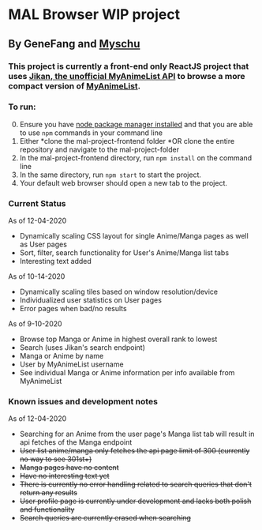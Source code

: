 # MAL Browser WIP project

## By GeneFang and [Myschu](https://github.com/Myschu)

### This project is currently a front-end only ReactJS project that uses [Jikan, the unofficial MyAnimeList API](https://jikan.docs.apiary.io/) to browse a more compact version of [MyAnimeList](https://myanimelist.net/).

### To run:
  0. Ensure you have [node package manager installed](https://nodejs.org/en/download) and that you are able to use `npm` commands in your command line
  1. Either
   *clone the mal-project-frontend folder
   *OR clone the entire repository and navigate to the mal-project-folder
  2. In the mal-project-frontend directory, run `npm install` on the command line
  3. In the same directory, run `npm start` to start the project. 
  4. Your default web browser should open a new tab to the project. 



### Current Status
  As of 12-04-2020
  + Dynamically scaling CSS layout for single Anime/Manga pages as well as User pages
  + Sort, filter, search functionality for User's Anime/Manga list tabs
  + Interesting text added
  
  
  As of 10-14-2020
  + Dynamically scaling tiles based on window resolution/device
  + Individualized user statistics on User pages
  + Error pages when bad/no results
  
  As of 9-10-2020
  + Browse top Manga or Anime in highest overall rank to lowest
  + Search (uses Jikan's search endpoint)
   + Manga or Anime by name
   + User by MyAnimeList username
  + See individual Manga or Anime information per info available from MyAnimeList
  

### Known issues and development notes
  As of 12-04-2020
  
  + Searching for an Anime from the user page's Manga list tab will result in api fetches of the Manga endpoint
  + ~~User list anime/manga only fetches the api page limit of 300 (currently no way to see 301st+)~~
  + ~~Manga pages have no content~~
  + ~~Have no interesting text yet~~
  + ~~There is currently no error handling related to search queries that don't return any results~~
  + ~~User profile page is currently under development and lacks both polish and functionality~~
  + ~~Search queries are currently erased when searching~~
